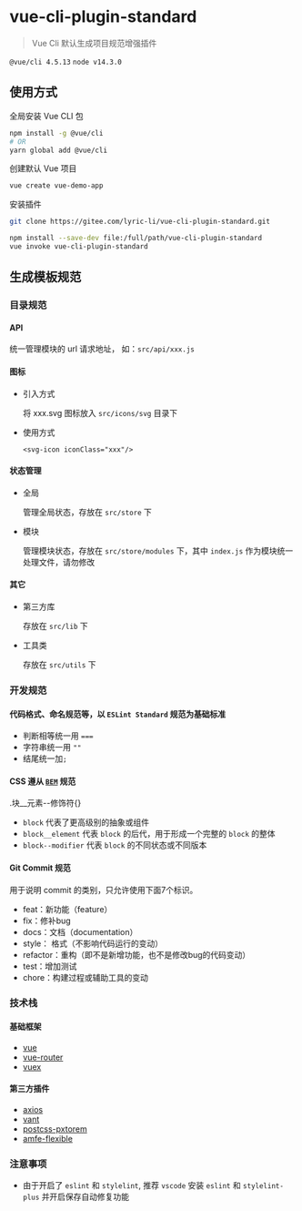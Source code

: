 # vue-cli-plugin-standard

> Vue Cli 默认生成项目规范增强插件

`@vue/cli 4.5.13` `node v14.3.0`


## 使用方式

全局安装 Vue CLI 包
```bash
npm install -g @vue/cli
# OR
yarn global add @vue/cli
```

创建默认 Vue 项目
```bash
vue create vue-demo-app
```

安装插件
```bash
git clone https://gitee.com/lyric-li/vue-cli-plugin-standard.git

npm install --save-dev file:/full/path/vue-cli-plugin-standard
vue invoke vue-cli-plugin-standard
```


## 生成模板规范

### 目录规范

#### API

统一管理模块的 url 请求地址， 如：`src/api/xxx.js`


#### 图标

- 引入方式

  将 xxx.svg 图标放入 `src/icons/svg` 目录下

- 使用方式

  ```
  <svg-icon iconClass="xxx"/>
  ```

#### 状态管理

- 全局

  管理全局状态，存放在 `src/store` 下

- 模块

  管理模块状态，存放在 `src/store/modules` 下，其中 `index.js` 作为模块统一处理文件，请勿修改

#### 其它

- 第三方库
  
  存放在 `src/lib` 下

- 工具类

  存放在 `src/utils` 下


### 开发规范

#### 代码格式、命名规范等，以 `ESLint Standard` 规范为基础标准

- 判断相等统一用 `===`
- 字符串统一用 `""`
- 结尾统一加`;`


#### CSS 遵从 [`BEM`](https://www.jianshu.com/p/54b000099217) 规范

.块__元素--修饰符{}

- `block` 代表了更高级别的抽象或组件
- `block__element` 代表 `block` 的后代，用于形成一个完整的 `block` 的整体
- `block--modifier` 代表 `block` 的不同状态或不同版本


#### Git Commit 规范

用于说明 commit 的类别，只允许使用下面7个标识。

- feat：新功能（feature）
- fix：修补bug
- docs：文档（documentation）
- style： 格式（不影响代码运行的变动）
- refactor：重构（即不是新增功能，也不是修改bug的代码变动）
- test：增加测试
- chore：构建过程或辅助工具的变动


### 技术栈

#### 基础框架

- [vue](https://cn.vuejs.org/)
- [vue-router](https://router.vuejs.org/zh/)
- [vuex](https://vuex.vuejs.org/zh/)

#### 第三方插件

- [axios](https://github.com/axios/axios)
- [vant](http://element-cn.eleme.io/#/zh-CN)
- [postcss-pxtorem](https://github.com/cuth/postcss-pxtorem)
- [amfe-flexible](https://github.com/amfe/lib-flexible)


### 注意事项

- 由于开启了 `eslint` 和 `stylelint`, 推荐 `vscode` 安装 `eslint` 和 `stylelint-plus` 并开启保存自动修复功能
